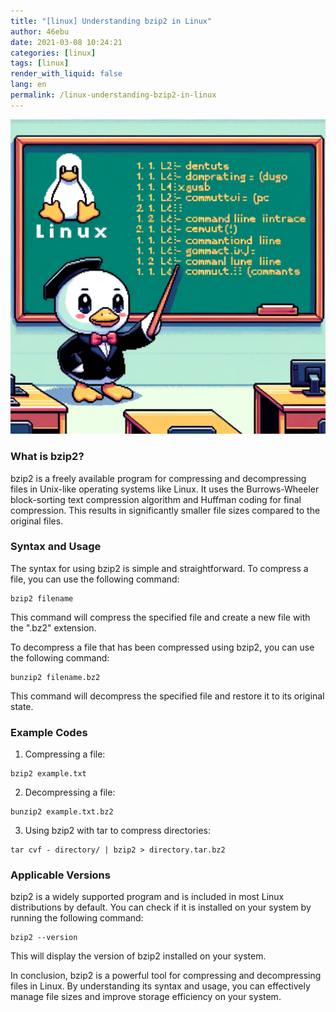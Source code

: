 ```yaml
---
title: "[linux] Understanding bzip2 in Linux"
author: 46ebu
date: 2021-03-08 10:24:21 
categories: [linux]
tags: [linux]
render_with_liquid: false
lang: en
permalink: /linux-understanding-bzip2-in-linux
---
```


![Intro](/assets/img/post/linux.png)
### What is bzip2?
bzip2 is a freely available program for compressing and decompressing files in Unix-like operating systems like Linux. It uses the Burrows-Wheeler block-sorting text compression algorithm and Huffman coding for final compression. This results in significantly smaller file sizes compared to the original files.

### Syntax and Usage
The syntax for using bzip2 is simple and straightforward. To compress a file, you can use the following command:
```
bzip2 filename
```
This command will compress the specified file and create a new file with the ".bz2" extension.

To decompress a file that has been compressed using bzip2, you can use the following command:
```
bunzip2 filename.bz2
```
This command will decompress the specified file and restore it to its original state.

### Example Codes
1. Compressing a file:
```
bzip2 example.txt
```

2. Decompressing a file:
```
bunzip2 example.txt.bz2
```

3. Using bzip2 with tar to compress directories:
```
tar cvf - directory/ | bzip2 > directory.tar.bz2
```

### Applicable Versions
bzip2 is a widely supported program and is included in most Linux distributions by default. You can check if it is installed on your system by running the following command:
```
bzip2 --version
```
This will display the version of bzip2 installed on your system.

In conclusion, bzip2 is a powerful tool for compressing and decompressing files in Linux. By understanding its syntax and usage, you can effectively manage file sizes and improve storage efficiency on your system.